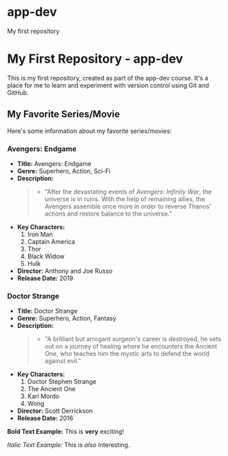 # app-dev
My first repository
# My First Repository - app-dev

This is my first repository, created as part of the app-dev course. It's a place for me to learn and experiment with version control using Git and GitHub.

## My Favorite Series/Movie

Here's some information about my favorite series/movies:

### Avengers: Endgame

* **Title:** Avengers: Endgame
* **Genre:** Superhero, Action, Sci-Fi
* **Description:**
    >   * "After the devastating events of *Avengers: Infinity War*, the universe is in ruins. With the help of remaining allies, the Avengers assemble once more in order to reverse Thanos' actions and restore balance to the universe."
* **Key Characters:**
    1.  Iron Man
    2.  Captain America
    3.  Thor
    4.  Black Widow
    5.  Hulk
* **Director:** Anthony and Joe Russo
* **Release Date:** 2019

### Doctor Strange

* **Title:** Doctor Strange
* **Genre:** Superhero, Action, Fantasy
* **Description:**
    >   * "A brilliant but arrogant surgeon's career is destroyed, he sets out on a journey of healing where he encounters the Ancient One, who teaches him the mystic arts to defend the world against evil."
* **Key Characters:**
    1.  Doctor Stephen Strange
    2.  The Ancient One
    3.  Karl Mordo
    4.  Wong
* **Director:** Scott Derrickson
* **Release Date:** 2016

**Bold Text Example:** This is **very** exciting!

_Italic Text Example:_ This is _also_ interesting.
